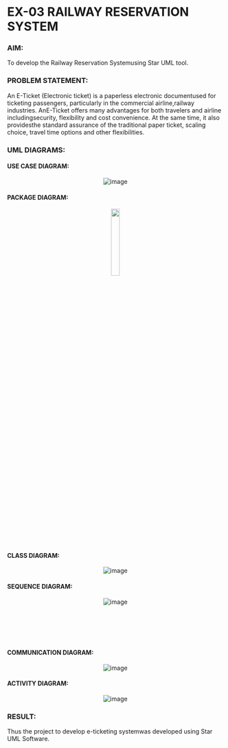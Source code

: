 # EX-03 RAILWAY RESERVATION SYSTEM
### AIM:
To develop the Railway Reservation Systemusing Star UML tool.
### PROBLEM STATEMENT:
An E-Ticket (Electronic ticket) is a paperless electronic documentused for ticketing passengers, particularly in the commercial airline,railway industries.
AnE-Ticket offers many advantages for both travelers and airline includingsecurity, flexibility and cost convenience. At the same time, it also providesthe standard assurance of the traditional paper ticket, scaling choice, travel time options and other flexibilities.
### UML DIAGRAMS:
#### USE CASE DIAGRAM:
<div align="center">

 ![image](https://github.com/ROHITJAIND/UML-EX-03-RAILWAY-RESERVATION-SYSTEM/assets/118707073/0fc834f8-0f7f-4022-8514-a261b178fdf0)
</div>

#### PACKAGE DIAGRAM:
<div align="center">
<img height=20% src="https://github.com/ROHITJAIND/UML-EX-03-RAILWAY-RESERVATION-SYSTEM/assets/118707073/a43fd587-286e-4c93-874f-ea432e832210">
</div>

#### CLASS DIAGRAM:
<div align="center">

 ![image](https://github.com/ROHITJAIND/UML-EX-03-RAILWAY-RESERVATION-SYSTEM/assets/118707073/cbf4f390-58f9-4600-9eec-1244e4d289ba)
</div>

#### SEQUENCE DIAGRAM:
<div align="center">

 ![image](https://github.com/ROHITJAIND/UML-EX-03-RAILWAY-RESERVATION-SYSTEM/assets/118707073/386d4ccf-188a-4893-b5be-4737322cf249)
</div>
<br>
<br>
<br>
<br>

#### COMMUNICATION DIAGRAM:
<div align="center">

 ![image](https://github.com/ROHITJAIND/UML-EX-03-RAILWAY-RESERVATION-SYSTEM/assets/118707073/35323139-89e3-42b4-9a7c-343800f4beeb)
</div>

#### ACTIVITY DIAGRAM:
<div align="center">

 ![image](https://github.com/ROHITJAIND/UML-EX-03-RAILWAY-RESERVATION-SYSTEM/assets/118707073/be992246-66a1-4036-a4a5-d4d442a25ca2)
</div>

### RESULT:
 Thus the project to develop e-ticketing systemwas developed using Star UML Software.

